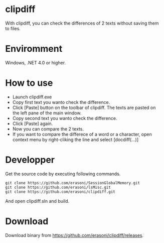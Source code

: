 # clipdiff
With clipdiff, you can check the differences of 2 texts without saving them to files.

# Enviromment
Windows, .NET 4.0 or higher.

# How to use
* Launch clipdiff.exe
* Copy first text you wanto check the difference.
* Click [Paste] button on the toolbar of clipdiff. The texts are pasted on the left pane of the main window.
* Copy second text you wanto check the difference.
* Click [Paste] again.
* Now you can compare the 2 texts.
* If you want to compare the differece of a word or a character, open context menu by right-cliking the line and select [docdiff(...)]

# Developper
Get the source code by executing following commands.
```
git clone https://github.com/erasoni/SessionGlobalMemory.git
git clone https://github.com/erasoni/lsMisc.git
git clone https://github.com/erasoni/clipdiff.git
```
And open clipdiff.sln and build.

# Download
Download binary from https://github.com/erasoni/clipdiff/releases.
